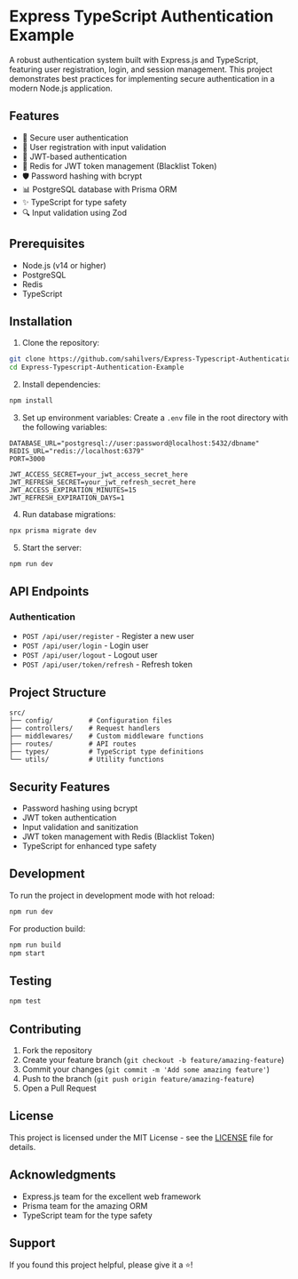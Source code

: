 # Express TypeScript Authentication Example

A robust authentication system built with Express.js and TypeScript, featuring user registration, login, and session management. This project demonstrates best practices for implementing secure authentication in a modern Node.js application.

## Features

- 🔐 Secure user authentication
- 📝 User registration with input validation
- 🔑 JWT-based authentication
- 🔄 Redis for JWT token management (Blacklist Token)
- 🛡️ Password hashing with bcrypt
- 📊 PostgreSQL database with Prisma ORM
- ✨ TypeScript for type safety
- 🔍 Input validation using Zod

## Prerequisites

- Node.js (v14 or higher)
- PostgreSQL
- Redis
- TypeScript

## Installation

1. Clone the repository:
```bash
git clone https://github.com/sahilvers/Express-Typescript-Authentication-Example.git
cd Express-Typescript-Authentication-Example
```

2. Install dependencies:
```bash
npm install
```

3. Set up environment variables:
Create a `.env` file in the root directory with the following variables:
```env
DATABASE_URL="postgresql://user:password@localhost:5432/dbname"
REDIS_URL="redis://localhost:6379"
PORT=3000

JWT_ACCESS_SECRET=your_jwt_access_secret_here
JWT_REFRESH_SECRET=your_jwt_refresh_secret_here
JWT_ACCESS_EXPIRATION_MINUTES=15
JWT_REFRESH_EXPIRATION_DAYS=1

```

4. Run database migrations:
```bash
npx prisma migrate dev
```

5. Start the server:
```bash
npm run dev
```

## API Endpoints

### Authentication
- `POST /api/user/register` - Register a new user
- `POST /api/user/login` - Login user
- `POST /api/user/logout` - Logout user
- `POST /api/user/token/refresh` - Refresh token


## Project Structure

```
src/
├── config/         # Configuration files
├── controllers/    # Request handlers
├── middlewares/    # Custom middleware functions
├── routes/         # API routes
├── types/          # TypeScript type definitions
└── utils/          # Utility functions
```

## Security Features

- Password hashing using bcrypt
- JWT token authentication
- Input validation and sanitization
- JWT token management with Redis (Blacklist Token)
- TypeScript for enhanced type safety

## Development

To run the project in development mode with hot reload:

```bash
npm run dev
```

For production build:

```bash
npm run build
npm start
```

## Testing

```bash
npm test
```

## Contributing

1. Fork the repository
2. Create your feature branch (`git checkout -b feature/amazing-feature`)
3. Commit your changes (`git commit -m 'Add some amazing feature'`)
4. Push to the branch (`git push origin feature/amazing-feature`)
5. Open a Pull Request

## License

This project is licensed under the MIT License - see the [LICENSE](LICENSE) file for details.

## Acknowledgments

- Express.js team for the excellent web framework
- Prisma team for the amazing ORM
- TypeScript team for the type safety

## Support

If you found this project helpful, please give it a ⭐️!
